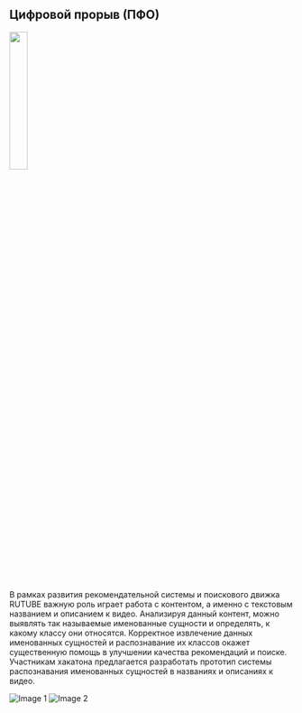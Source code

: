 ## Цифровой прорыв (ПФО)
<div>
  
  <a>
    <img align="center" src="https://hacks-ai.ru/_next/static/media/header-logo.c7e8f395.svg", width="25%">
  </a>  

  
  В рамках развития рекомендательной системы и поискового движка RUTUBE важную роль играет работа c контентом, а именно с текстовым названием и описанием к видео. Анализируя данный контент, можно выявлять так называемые именованные сущности и определять, к какому классу они относятся.
Корректное извлечение данных именованных сущностей и распознавание их классов окажет существенную помощь в улучшении качества рекомендаций и поиске.
Участникам хакатона предлагается разработать прототип системы распознавания именованных сущностей в названиях и описаниях к видео.



</div>
<div class="image-container",  max-width: 200px;>
    <img src="https://hacks-ai.ru/_next/static/media/header-logo.c7e8f395.svg" alt="Image 1">
    <img src="https://hacks-ai.ru/_next/static/media/header-logo.c7e8f395.svg" alt="Image 2">
</div>
